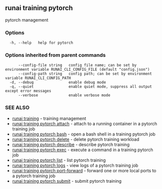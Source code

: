 ## runai training pytorch

pytorch management

### Options

```
  -h, --help   help for pytorch
```

### Options inherited from parent commands

```
      --config-file string   config file name; can be set by environment variable RUNAI_CLI_CONFIG_FILE (default "config.json")
      --config-path string   config path; can be set by environment variable RUNAI_CLI_CONFIG_PATH
  -d, --debug                enable debug mode
  -q, --quiet                enable quiet mode, suppress all output except error messages
      --verbose              enable verbose mode
```

### SEE ALSO

* [runai training](runai_training.md)	 - training management
* [runai training pytorch attach](runai_training_pytorch_attach.md)	 - attach to a running container in a pytorch training job
* [runai training pytorch bash](runai_training_pytorch_bash.md)	 - open a bash shell in a training pytorch job
* [runai training pytorch delete](runai_training_pytorch_delete.md)	 - delete pytorch training workload
* [runai training pytorch describe](runai_training_pytorch_describe.md)	 - describe pytorch training
* [runai training pytorch exec](runai_training_pytorch_exec.md)	 - execute a command in a training pytorch job
* [runai training pytorch list](runai_training_pytorch_list.md)	 - list pytorch training
* [runai training pytorch logs](runai_training_pytorch_logs.md)	 - view logs of a pytorch training job
* [runai training pytorch port-forward](runai_training_pytorch_port-forward.md)	 - forward one or more local ports to a pytorch training job
* [runai training pytorch submit](runai_training_pytorch_submit.md)	 - submit pytorch training

